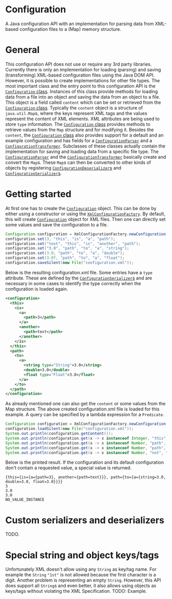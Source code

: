 # Configuration
A Java configuration API with an implementation for parsing data from XML-based configuration files to a (Map) memory structure.

# General
This configuration API does not use or require any 3rd party libraries. Currently there is only an implementation for loading (parsing) and saving (transforming) XML-based configuration files using the Java DOM API. However, it is possible to create implementations for other file types. The most important class and the entry point to this configuration API is the [```Configuration``` class](src/main/java/com/vanillage/utils/configuration/Configuration.java). Instances of this class provide methods for loading data from a file into an object and saving the data from an object to a file. This object is a field called ```content``` which can be set or retrieved from the [```Configuration``` class](src/main/java/com/vanillage/utils/configuration/Configuration.java). Typically the ```content``` object is a structure of ```java.util.Map```s, where the keys represent XML tags and the values represent the content of XML elements. XML attributes are being used to store ```type``` information. The [```Configuration``` class](src/main/java/com/vanillage/utils/configuration/Configuration.java) provides methods to retrieve values from the ```Map``` structure and for modifying it. Besides the ```content```, the [```Configuration``` class](src/main/java/com/vanillage/utils/configuration/Configuration.java) also provides support for a default and an example configuration and has fields for a [```ConfigurationParser```](src/main/java/com/vanillage/utils/configuration/ConfigurationParser.java) and a [```ConfigurationTransformer```](src/main/java/com/vanillage/utils/configuration/ConfigurationTransformer.java). Subclasses of these classes actually contain the implementation for saving and loading data from a specific file type. The [```ConfigurationParser```](src/main/java/com/vanillage/utils/configuration/ConfigurationParser.java) and the [```ConfigurationTransformer```](src/main/java/com/vanillage/utils/configuration/ConfigurationTransformer.java) basically create and convert the ```Map```s. These ```Map```s can then be converted to other kinds of objects by registering [```ConfigurationDeserializer```s](src/main/java/com/vanillage/utils/configuration/deserializers/) and [```ConfigurationSerializer```s](src/main/java/com/vanillage/utils/configuration/serializers/).

# Getting started
At first one has to create the [```Configuration```](src/main/java/com/vanillage/utils/configuration/Configuration.java) object. This can be done by either using a constructor or using the [```XmlConfigurationFactory```](src/main/java/com/vanillage/utils/configuration/xml/XmlConfigurationFactory.java). By default, this will create [```Configuration```](src/main/java/com/vanillage/utils/configuration/Configuration.java) object for XML files. Then one can directly set some values and save the configuration to a file.
```java
Configuration configuration = XmlConfigurationFactory.newConfiguration();
configuration.set(3, "this", "is", "a", "path");
configuration.set("text", "this", "is", "another", "path");
configuration.set("3.0", "path", "to", "a", "string");
configuration.set(3.0, "path", "to", "a", "double");
configuration.set(3.0f, "path", "to", "a", "float");
configuration.saveSilent(new File("configuration.xml"));
```
Below is the resulting configuration.xml file. Some entries have a ```type``` attribute. These are defined by the [```ConfigurationSerializer```s](src/main/java/com/vanillage/utils/configuration/serializers/) and are necessary in some cases to identify the type correctly when the configuration is loaded again.
```xml
<configuration>
  <this>
    <is>
      <a>
        <path>3</path>
      </a>
      <another>
        <path>text</path>
      </another>
    </is>
  </this>
  <path>
    <to>
      <a>
        <string type="String">3.0</string>
        <double>3.0</double>
        <float type="Float">3.0</float>
      </a>
    </to>
  </path>
</configuration>
```
As already mentioned one can also get the ```content``` or some values from the Map structure. The above created configuration.xml file is loaded for this example. A query can be specified by a lambda expression for a ```Predicate```.
```java
Configuration configuration = XmlConfigurationFactory.newConfiguration();
configuration.loadSilent(new File("configuration.xml"));
System.out.println(configuration.getContent());
System.out.println(configuration.get(x -> x instanceof Integer, "this", "is", "a", "path"));
System.out.println(configuration.get(x -> x instanceof Number, "path", "to", "a", "double"));
System.out.println(configuration.get(x -> x instanceof Number, "path", "to", "a", "float"));
System.out.println(configuration.get(x -> x instanceof Number, "not", "existing", "path"));
```
Below is the printed result. If the configuration and its default configuration don't contain a requested value, a special value is returned.
```
{this={is={a={path=3}, another={path=text}}}, path={to={a={string=3.0, double=3.0, float=3.0}}}}
3
3.0
3.0
NO_VALUE_INSTANCE
```

# Custom serializers and deserializers
TODO.

# Special string and object keys/tags
Unfortunately XML doesn't allow using any ```String``` as key/tag name. For example the ```String``` ```"1st"``` is not allowed because the first character is a digit. Another problem is representing an empty ```String```. However, this API does support all ```String```s and even better, it also allows using objects as keys/tags without violating the XML Specification.
TODO: Example.
